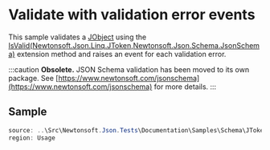 ﻿# Validate with validation error events

This sample validates a [JObject](T:Newtonsoft.Json.Linq.JObject) using the [IsValid(Newtonsoft.Json.Linq.JToken,Newtonsoft.Json.Schema.JsonSchema)](M:Newtonsoft.Json.Schema.Extensions.IsValid(Newtonsoft.Json.Linq.JToken,Newtonsoft.Json.Schema.JsonSchema)) extension method and raises an event for each validation error.

:::caution
**Obsolete.** JSON Schema validation has been moved to its own package. See [https://www.newtonsoft.com/jsonschema](https://www.newtonsoft.com/jsonschema) for more details.
:::

## Sample

```csharp Usage
source: ..\Src\Newtonsoft.Json.Tests\Documentation\Samples\Schema\JTokenValidateWithEvent.cs
region: Usage
```
